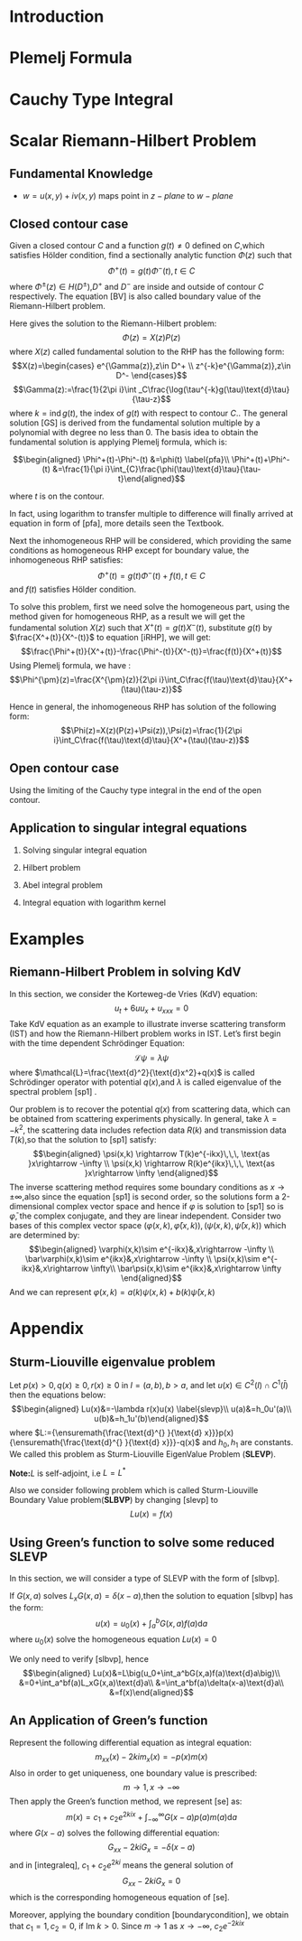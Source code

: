 Introduction
============

Plemelj Formula
===============

Cauchy Type Integral
====================

Scalar Riemann-Hilbert Problem
==============================

Fundamental Knowledge
---------------------

-   $w=u(x,y)+iv(x,y)$ maps point in $z-plane$ to $w-plane$

Closed contour case
-------------------

Given a closed contour $C$ and a function $g(t)\neq 0$ defined on
$C$,which satisfies Hölder condition, find a sectionally analytic
function $\Phi(z)$ such that $$\label{BV}
\Phi^+(t)=g(t)\Phi^-(t),t\in C$$ where
$\Phi^{\pm}(z)\in H(D^{\pm})$,$D^+$ and $D^-$ are inside and outside of
contour $C$ respectively. The equation \[BV\] is also called boundary
value of the Riemann-Hilbert problem.

Here gives the solution to the Riemann-Hilbert problem: $$\label{GS}
\Phi(z)=X(z)P(z)$$ where $X(z)$ called fundamental solution to the RHP
has the following form: $$X(z)=\begin{cases}
e^{\Gamma(z)},z\in D^+ \\
z^{-k}e^{\Gamma(z)},z\in D^-
\end{cases}$$
$$\Gamma(z):=\frac{1}{2\pi i}\int _C\frac{\log(\tau^{-k}g(\tau)\text{d}\tau}{\tau-z}$$
where $k=\text{ind}\,g(t)$, the index of $g(t)$ with respect to contour
$C$.. The general solution \[GS\] is derived from the fundamental
solution multiple by a polynomial with degree no less than 0. The basis
idea to obtain the fundamental solution is applying Plemelj formula,
which is:

$$\begin{aligned}
\Phi^+(t)-\Phi^-(t) &=\phi(t) \label{pfa}\\
\Phi^+(t)+\Phi^-(t) &=\frac{1}{\pi i}\int_{C}\frac{\phi(\tau)\text{d}\tau}{\tau-t}\end{aligned}$$

where $t$ is on the contour.

In fact, using logarithm to transfer multiple to difference will finally
arrived at equation in form of \[pfa\], more details seen the Textbook.

Next the inhomogeneous RHP will be considered, which providing the same
conditions as homogeneous RHP except for boundary value, the
inhomogeneous RHP satisfies: $$\label{iRHP}
\Phi^+(t)=g(t)\Phi^-(t)+f(t),t\in C$$ and $f(t)$ satisfies Hölder
condition.

To solve this problem, first we need solve the homogeneous part, using
the method given for homogeneous RHP, as a result we will get the
fundamental solution $X(z)$ such that $X^+(t)=g(t)X^-(t)$, substitute
$g(t)$ by $\frac{X^+(t)}{X^-(t)}$ to equation \[iRHP\], we will get:
$$\frac{\Phi^+(t)}{X^+(t)}-\frac{\Phi^-(t)}{X^-(t)}=\frac{f(t)}{X^+(t)}$$
Using Plemelj formula, we have :
$$\Phi^{\pm}(z)=\frac{X^{\pm}(z)}{2\pi i}\int_C\frac{f(\tau)\text{d}\tau}{X^+(\tau)(\tau-z)}$$

Hence in general, the inhomogeneous RHP has solution of the following
form:
$$\Phi(z)=X(z)(P(z)+\Psi(z)),\Psi(z)=\frac{1}{2\pi i}\int_C\frac{f(\tau)\text{d}\tau}{X^+(\tau)(\tau-z)}$$

Open contour case
-----------------

Using the limiting of the Cauchy type integral in the end of the open
contour.

Application to singular integral equations
------------------------------------------

1.  Solving singular integral equation

2.  Hilbert problem

3.  Abel integral problem

4.  Integral equation with logarithm kernel

Examples
========

Riemann-Hilbert Problem in solving KdV 
---------------------------------------

In this section, we consider the Korteweg-de Vries (KdV) equation:
$$u_t+6uu_x+u_{xxx}=0$$ Take KdV equation as an example to illustrate
inverse scattering transform (IST) and how the Riemann-Hilbert problem
works in IST. Let’s first begin with the time dependent Schrödinger
Equation: $$\label{sp1}
\mathcal{L}\psi=\lambda \psi$$ where
$\mathcal{L}=\frac{\text{d}^2}{\text{d}x^2}+q(x)$ is called Schrödinger
operator with potential $q(x)$,and $\lambda$ is called eigenvalue of the
spectral problem \[sp1\] .

Our problem is to recover the potential $q(x)$ from scattering data,
which can be obtained from scattering experiments physically. In
general, take $\lambda=-k^2$, the scattering data includes refection
data $R(k)$ and transmission data $T(k)$,so that the solution to \[sp1\]
satisfy: $$\begin{aligned}
\psi(x,k) \rightarrow T(k)e^{-ikx}\,\,\, \text{as }x\rightarrow -\infty  \\
\psi(x,k) \rightarrow R(k)e^{ikx}\,\,\, \text{as }x\rightarrow \infty
\end{aligned}$$ The inverse scattering method requires some boundary
conditions as $x\rightarrow \pm\infty$,also since the equation \[sp1\]
is second order, so the solutions form a 2-dimensional complex vector
space and hence if $\varphi$ is solution to \[sp1\] so is
$\bar{\varphi}$, the complex conjugate, and they are linear independent.
Consider two bases of this complex vector space
$(\varphi(x,k),\bar{\varphi}(x,k)),(\psi(x,k),\bar\psi(x,k))$ which are
determined by: $$\begin{aligned}
\varphi(x,k)\sim e^{-ikx}&,x\rightarrow -\infty \\
\bar\varphi(x,k)\sim e^{ikx}&,x\rightarrow -\infty \\
\psi(x,k)\sim e^{-ikx}&,x\rightarrow \infty\\
\bar\psi(x,k)\sim e^{ikx}&,x\rightarrow \infty
\end{aligned}$$ And we can represent
$\varphi(x,k)=a(k)\psi(x,k)+b(k)\bar\psi(x,k)$

Appendix
========

Sturm-Liouville eigenvalue problem
----------------------------------

Let $p(x)>0,q(x)\geq 0,r(x)\geq 0$ in $I=(a,b),b>a$, and let
$u(x)\in C^2(I)\cap C^1(\bar{I})$ then the equations below:
$$\begin{aligned}
Lu(x)&=-\lambda r(x)u(x) \label{slevp}\\
u(a)&=h_0u'(a)\\
u(b)&=h_1u'(b)\end{aligned}$$ where
$L:={\ensuremath{\frac{\text{d}^{} }{\text{d} x}}}p(x){\ensuremath{\frac{\text{d}^{} }{\text{d} x}}}-q(x)$
and $h_0,h_1$ are constants. We called this problem as Sturm-Liouville
EigenValue Problem (**SLEVP**).

**Note:**$L$ is self-adjoint, i.e $L=L^*$

Also we consider following problem which is called Sturm-Liouville
Boundary Value problem(**SLBVP**) by changing \[slevp\] to
$$\label{slbvp}
Lu(x)=f(x)$$

Using Green’s function to solve some reduced SLEVP
--------------------------------------------------

In this section, we will consider a type of SLEVP with the form of
\[slbvp\].

If $G(x,a)$ solves $L_xG(x,a)=\delta(x-a)$,then the solution to equation
\[slbvp\] has the form: $$\label{slbvpsol}
u(x)=u_0(x)+\int_{a}^{b}G(x,a)f(a)\text{d}a$$ where $u_0(x)$ solve the
homogeneous equation $Lu(x)=0$

We only need to verify \[slbvp\], hence $$\begin{aligned}
Lu(x)&=L\big(u_0+\int_a^bG(x,a)f(a)\text{d}a\big)\\
&=0+\int_a^bf(a)L_xG(x,a)\text{d}a\\
&=\int_a^bf(a)\delta(x-a)\text{d}a\\
&=f(x)\end{aligned}$$

An Application of Green’s function
----------------------------------

Represent the following differential equation as integral equation:
$$\label{se}
m_{xx}(x)-2kim_x(x)=-p(x)m(x)$$ Also in order to get uniqueness, one
boundary value is prescribed: $$\label{boundarycondition}
m\rightarrow 1,x\rightarrow -\infty$$ Then apply the Green’s function
method, we represent \[se\] as: $$\label{integraleq}
m(x)=c_1+c_2e^{2kix}+\int_{-\infty}^{\infty}G(x-a)p(a)m(a)\text{d}a$$
where $G(x-a)$ solves the following differential equation:
$$G_{xx}-2kiG_x=-\delta(x-a)$$ and in \[integraleq\], $c_1+c_2e^{2ki}$
means the general solution of $$G_{xx}-2kiG_x=0$$ which is the
corresponding homogeneous equation of \[se\].

Moreover, applying the boundary condition \[boundarycondition\], we
obtain that $c_1=1,c_2=0$, if $\text{Im }k>0$. Since $m\rightarrow 1$ as
$x\rightarrow -\infty$, $c_2e^{-2kix}$
